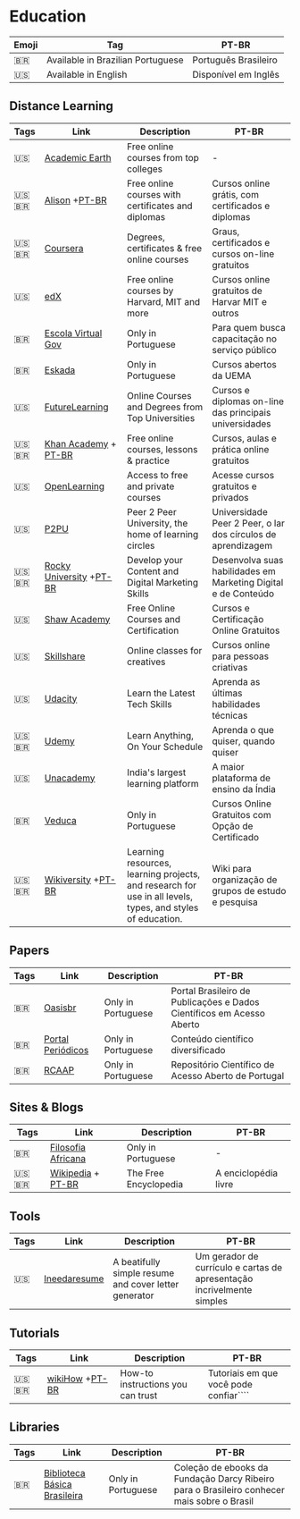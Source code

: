 # Education

| Emoji | Tag                               | PT-BR                |
| ----- | --------------------------------- | -------------------- |
| 🇧🇷  | Available in Brazilian Portuguese | Português Brasileiro |
| 🇺🇸  | Available in English              | Disponível em Inglês |

## Distance Learning

| Tags     | Link                                                                                                                                 | Description                                                                                                | PT-BR                                                          |
| -------- | ------------------------------------------------------------------------------------------------------------------------------------ | ---------------------------------------------------------------------------------------------------------- | -------------------------------------------------------------- |
| 🇺🇸     | [Academic Earth](https://academicearth.org)                                                                                          | Free online courses from top colleges                                                                      | -                                                              |
| 🇺🇸🇧🇷 | [Alison](https://alison.com) +[PT-BR](https://alison.com/pt-BR)                                                                      | Free online courses with certificates and diplomas                                                         | Cursos online grátis, com certificados e diplomas              |
| 🇺🇸🇧🇷 | [Coursera](https://www.coursera.org)                                                                                                 | Degrees, certificates & free online courses                                                                | Graus, certificados e cursos on-line gratuitos                 |
| 🇺🇸     | [edX](https://www.edx.org)                                                                                                           | Free online courses by Harvard, MIT and more                                                               | Cursos online gratuitos de Harvar MIT e outros                 |
| 🇧🇷     | [Escola Virtual Gov](https://www.escolavirtual.gov.br/catalogo)                                                                      | Only in Portuguese                                                                                         | Para quem busca capacitação no serviço público                 |
| 🇧🇷     | [Eskada](https://eskadauema.com)                                                                                                     | Only in Portuguese                                                                                         | Cursos abertos da UEMA                                         |
| 🇺🇸     | [FutureLearning](https://www.futurelearn.com)                                                                                        | Online Courses and Degrees from Top Universities                                                           | Cursos e diplomas on-line das principais universidades         |
| 🇺🇸🇧🇷 | [Khan Academy](https://www.khanacademy.org) + [PT-BR](https://pt.khanacademy.org)                                                    | Free online courses, lessons & practice                                                                    | Cursos, aulas e prática online gratuitos                       |
| 🇺🇸     | [OpenLearning](https://www.openlearning.com)                                                                                         | Access to free and private courses                                                                         | Acesse cursos gratuitos e privados                             |
| 🇺🇸     | [P2PU](https://www.p2pu.org/en/)                                                                                                     | Peer 2 Peer University, the home of learning circles                                                       | Universidade Peer 2 Peer, o lar dos círculos de aprendizagem   |
| 🇺🇸🇧🇷 | [Rocky University](https://university.en.rockcontent.com) +[PT-BR](https://university.br.rockcontent.com)                            | Develop your Content and Digital Marketing Skills                                                          | Desenvolva suas habilidades em Marketing Digital e de Conteúdo |
| 🇺🇸     | [Shaw Academy](https://www.shawacademy.com)                                                                                          | Free Online Courses and Certification                                                                      | Cursos e Certificação Online Gratuitos                         |
| 🇺🇸     | [Skillshare](https://www.skillshare.com)                                                                                             | Online classes for creatives                                                                               | Cursos online para pessoas criativas                           |
| 🇺🇸     | [Udacity](https://www.udacity.com)                                                                                                   | Learn the Latest Tech Skills                                                                               | Aprenda as últimas habilidades técnicas                        |
| 🇺🇸🇧🇷 | [Udemy](https://www.udemy.com)                                                                                                       | Learn Anything, On Your Schedule                                                                           | Aprenda o que quiser, quando quiser                            |
| 🇺🇸     | [Unacademy](https://unacademy.com)                                                                                                   | India's largest learning platform                                                                          | A maior plataforma de ensino da Índia                          |
| 🇧🇷     | [Veduca](https://veduca.org)                                                                                                         | Only in Portuguese                                                                                         | Cursos Online Gratuitos com Opção de Certificado               |
| 🇺🇸🇧🇷 | [Wikiversity](https://en.wikiversity.org/wiki/Wikiversity:Main_Page) +[PT-BR](https://pt.wikiversity.org/wiki/P%C3%A1gina_principal) | Learning resources, learning projects, and research for use in all levels, types, and styles of education. | Wiki para organização de grupos de estudo e pesquisa           |

## Papers

| Tags | Link                                                                                           | Description        | PT-BR                                                                 |
| ---- | ---------------------------------------------------------------------------------------------- | ------------------ | --------------------------------------------------------------------- |
| 🇧🇷 | [Oasisbr](https://oasisbr.ibict.br/vufind/)                                                    | Only in Portuguese | Portal Brasileiro de Publicações e Dados Científicos em Acesso Aberto |
| 🇧🇷 | [Portal Periódicos](https://www-periodicos-capes-gov-br.ezl.periodicos.capes.gov.br/index.php) | Only in Portuguese | Conteúdo científico diversificado                                     |
| 🇧🇷 | [RCAAP](https://www.rcaap.pt)                                                                  | Only in Portuguese | Repositório Científico de Acesso Aberto de Portugal                   |

## Sites & Blogs

| Tags     | Link                                                                        | Description           | PT-BR                |
| -------- | --------------------------------------------------------------------------- | --------------------- | -------------------- |
| 🇧🇷     | [Filosofia Africana](https://filosofia-africana.weebly.com)                 | Only in Portuguese    | -                    |
| 🇺🇸🇧🇷 | [Wikipedia](https://en.wikipedia.org/) + [PT-BR](https://pt.wikipedia.org/) | The Free Encyclopedia | A enciclopédia livre |

## Tools

| Tags | Link                                     | Description                                           | PT-BR                                                                  |
| ---- | ---------------------------------------- | ----------------------------------------------------- | ---------------------------------------------------------------------- |
| 🇺🇸 | [Ineedaresume](https://ineedaresu.me/#/) | A beatifully simple resume and cover letter generator | Um gerador de currículo e cartas de apresentação incrivelmente simples |

## Tutorials

| Tags     | Link                                                                                                | Description                       | PT-BR                                  |
| -------- | --------------------------------------------------------------------------------------------------- | --------------------------------- | -------------------------------------- |
| 🇺🇸🇧🇷 | [wikiHow](https://www.wikihow.com/Main-Page) +[PT-BR](https://pt.wikihow.com/P%C3%A1gina-principal) | How-to instructions you can trust | Tutoriais em que você pode confiar```` |

## Libraries

| Tags | Link | Description | PT-BR |
|-|-|-|-|
| 🇧🇷 | [Biblioteca Básica Brasileira](https://fundar.org.br/publicacoes/biblioteca-basica-brasileira/) | Only in Portuguese | Coleção de ebooks da Fundação Darcy Ribeiro para o Brasileiro conhecer mais sobre o Brasil |
